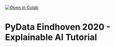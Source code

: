 [![Open In Colab](https://colab.research.google.com/assets/colab-badge.svg)](https://colab.research.google.com/github/osin-vladimir/xai-tutorial/blob/main/captum_demo.ipynb)

# PyData Eindhoven 2020 - Explainable AI Tutorial
